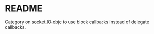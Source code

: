 README
======

Category on [socket.IO-objc](https://github.com/pkyeck/socket.IO-objc?source=c)  to use block callbacks instead of delegate callbacks.
